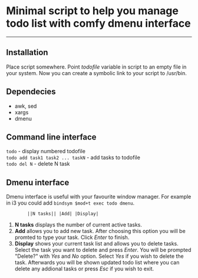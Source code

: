 # Minimal script to help you manage todo list with comfy dmenu interface

---

## Installation

Place script somewhere. Point *todofile* variable in script to an empty file in your
system. Now you can create a symbolic link to your script to /usr/bin.

## Dependecies

+ awk, sed
+ xargs
+ dmenu

## Command line interface

`todo` - display numbered todofile  
`todo add task1 task2 ... taskN` - add tasks to todofile  
`todo del N` - delete N task  

## Dmenu interface

Dmenu interface is useful with your favourite window manager. For example in i3 you could add `bindsym $mod+t exec todo dmenu`.

```
        ||N tasks|| |Add| |Display|
```

1. **N tasks** displays the number of current active tasks.  
2. **Add** allows you to add new task. After choosing this option you will be promted to type your task. Click *Enter* to finish.  
3. **Display** shows your current task list and allows you to delete tasks. Select the task you want to delete and press *Enter*. You will be prompted "Delete?" with *Yes* and *No* option. Select *Yes* if you wish to delete the task. Afterwards you will be shown updated todo list where you can delete any addional tasks or press *Esc* if you wish to exit.
